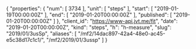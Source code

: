 {
  "properties": {
    "num": [
      3734
    ],
    "unit": [
      "steps"
    ],
    "start": [
      "2019-01-19T00:00:00Z"
    ],
    "end": [
      "2019-01-20T00:00:00Z"
    ],
    "published": [
      "2019-01-20T00:00:00Z"
    ]
  },
  "client_id": "https://www-api.jvt.me/fit",
  "date": "2019-01-20T00:00:00Z",
  "kind": "steps",
  "h": "h-measure",
  "slug": "2019/01/3usSp",
  "aliases": [
    "/mf2/14dac897-42a4-48e0-ac45-e5c38d17c1c1/",
    "/mf2/2019/01/3ussp"
  ]
}
